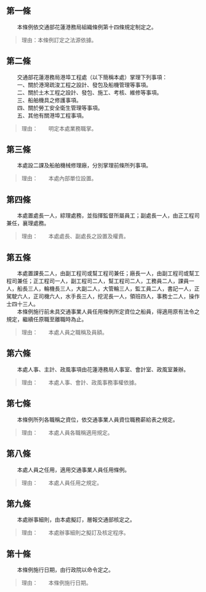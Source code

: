 第一條 
-------
　　本條例依交通部花蓮港務局組織條例第十四條規定制定之。  
> 理由：本條例訂定之法源依據。



第二條 
-------
　　交通部花蓮港務局港埠工程處（以下簡稱本處）掌理下列事項：  
　　一、關於港灣疏浚工程之設計、發包及船機管理等事項。  
　　二、關於土木工程之設計、發包、施工、考核、維修等事項。  
　　三、船舶機具之修護事項。  
　　四、關於勞工安全衛生管理等事項。  
　　五、其他有關港埠工程事項。  
> 理由：　　明定本處業務職掌。



第三條 
-------
　　本處設二課及船舶機械修理廠，分別掌理前條所列事項。  
> 理由：　　本處內部單位設置。



第四條 
-------
　　本處置處長一人，綜理處務，並指揮監督所屬員工；副處長一人，由正工程司兼任，襄理處務。  
> 理由：　　本處處長、副處長之設置及權責。



第五條 
-------
　　本處置課長二人，由副工程司或幫工程司兼任；廠長一人，由副工程司或幫工程司兼任；正工程司一人，副工程司二人，幫工程司二人，工務員二人，課員一人，船長三人，輪機長三人，大副二人，大管輪三人，監工員二人，書記一人，正駕駛六人，正司機六人，水手長三人，挖泥長一人，領班四人，事務士二人，操作士四十三人。  
　　本條例施行前未具交通事業人員任用條例所定資位之船員，得適用原有法令之規定，繼續任原職至離職時為止。  
> 理由：　　本處人員之職稱及員額。



第六條 
-------
　　本處人事、主計、政風事項由花蓮港務局人事室、會計室、政風室兼辦。  
> 理由：　　本處人事、會計、政風事務事權依據。



第七條 
-------
　　本條例所列各職稱之資位，依交通事業人員資位職務薪給表之規定。  
> 理由：　　本處人員各職稱適用規定。



第八條 
-------
　　本處人員之任用，適用交通事業人員任用條例。  
> 理由：　　本處人員任用之規定。



第九條 
-------
　　本處辦事細則，由本處擬訂，層報交通部核定之。  
> 理由：　　本處辦事細則之擬訂及核定程序。



第十條 
-------
　　本條例施行日期，由行政院以命令定之。  
> 理由：　　本條例施行日期。